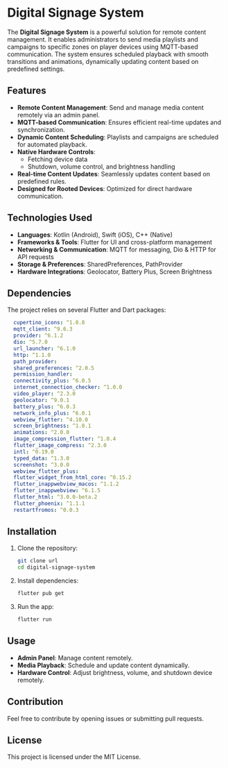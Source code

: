 # Digital Signage System

The **Digital Signage System** is a powerful solution for remote content management. It enables administrators to send media playlists and campaigns to specific zones on player devices using MQTT-based communication. The system ensures scheduled playback with smooth transitions and animations, dynamically updating content based on predefined settings.

## Features
- **Remote Content Management**: Send and manage media content remotely via an admin panel.
- **MQTT-based Communication**: Ensures efficient real-time updates and synchronization.
- **Dynamic Content Scheduling**: Playlists and campaigns are scheduled for automated playback.
- **Native Hardware Controls**:
  - Fetching device data
  - Shutdown, volume control, and brightness handling
- **Real-time Content Updates**: Seamlessly updates content based on predefined rules.
- **Designed for Rooted Devices**: Optimized for direct hardware communication.

## Technologies Used
- **Languages**: Kotlin (Android), Swift (iOS), C++ (Native)
- **Frameworks & Tools**: Flutter for UI and cross-platform management
- **Networking & Communication**: MQTT for messaging, Dio & HTTP for API requests
- **Storage & Preferences**: SharedPreferences, PathProvider
- **Hardware Integrations**: Geolocator, Battery Plus, Screen Brightness

## Dependencies
The project relies on several Flutter and Dart packages:

```yaml
  cupertino_icons: ^1.0.8
  mqtt_client: ^9.6.3
  provider: ^6.1.2
  dio: ^5.7.0
  url_launcher: ^6.1.0
  http: ^1.1.0
  path_provider:
  shared_preferences: ^2.0.5
  permission_handler:
  connectivity_plus: ^6.0.5
  internet_connection_checker: ^1.0.0
  video_player: ^2.3.0
  geolocator: ^9.0.1
  battery_plus: ^6.0.3
  network_info_plus: ^6.0.1
  webview_flutter: ^4.10.0
  screen_brightness: ^1.0.1
  animations: ^2.0.0
  image_compression_flutter: ^1.0.4
  flutter_image_compress: ^2.3.0
  intl: ^0.19.0
  typed_data: ^1.3.0
  screenshot: ^3.0.0
  webview_flutter_plus:
  flutter_widget_from_html_core: ^0.15.2
  flutter_inappwebview_macos: ^1.1.2
  flutter_inappwebview: ^6.1.5
  flutter_html: ^3.0.0-beta.2
  flutter_phoenix: ^1.1.1
  restartfromos: ^0.0.3
```

## Installation

1. Clone the repository:
   ```sh
   git clone url
   cd digital-signage-system
   ```
2. Install dependencies:
   ```sh
   flutter pub get
   ```
3. Run the app:
   ```sh
   flutter run
   ```

## Usage
- **Admin Panel**: Manage content remotely.
- **Media Playback**: Schedule and update content dynamically.
- **Hardware Control**: Adjust brightness, volume, and shutdown device remotely.

## Contribution
Feel free to contribute by opening issues or submitting pull requests.

## License
This project is licensed under the MIT License.
